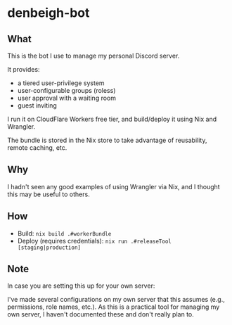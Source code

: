 # denbeigh-bot

## What

This is the bot I use to manage my personal Discord server.

It provides:
 - a tiered user-privilege system
 - user-configurable groups (roless)
 - user approval with a waiting room
 - guest inviting

I run it on CloudFlare Workers free tier, and build/deploy it using Nix and Wrangler.

The bundle is stored in the Nix store to take advantage of reusability, remote
caching, etc.

## Why

I hadn't seen any good examples of using Wrangler via Nix, and I thought this
may be useful to others.

## How

 - Build: `nix build .#workerBundle`
 - Deploy (requires credentials): `nix run .#releaseTool [staging|production]`

## Note

In case you are setting this up for your own server:

I've made several configurations on my own server that this assumes (e.g.,
permissions, role names, etc.). As this is a practical tool for managing my
own server, I haven't documented these and don't really plan to.
